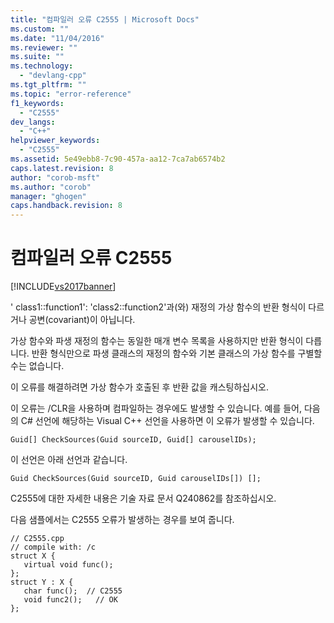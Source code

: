 ```yaml
---
title: "컴파일러 오류 C2555 | Microsoft Docs"
ms.custom: ""
ms.date: "11/04/2016"
ms.reviewer: ""
ms.suite: ""
ms.technology: 
  - "devlang-cpp"
ms.tgt_pltfrm: ""
ms.topic: "error-reference"
f1_keywords: 
  - "C2555"
dev_langs: 
  - "C++"
helpviewer_keywords: 
  - "C2555"
ms.assetid: 5e49ebb8-7c90-457a-aa12-7ca7ab6574b2
caps.latest.revision: 8
author: "corob-msft"
ms.author: "corob"
manager: "ghogen"
caps.handback.revision: 8
---
```

# 컴파일러 오류 C2555
[!INCLUDE[vs2017banner](../../assembler/inline/includes/vs2017banner.md)]

' class1::function1': 'class2::function2'과\(와\) 재정의 가상 함수의 반환 형식이 다르거나 공변\(covariant\)이 아닙니다.  
  
 가상 함수와 파생 재정의 함수는 동일한 매개 변수 목록을 사용하지만 반환 형식이 다릅니다.  반환 형식만으로 파생 클래스의 재정의 함수와 기본 클래스의 가상 함수를 구별할 수는 없습니다.  
  
 이 오류를 해결하려면 가상 함수가 호출된 후 반환 값을 캐스팅하십시오.  
  
 이 오류는 \/CLR을 사용하며 컴파일하는 경우에도 발생할 수 있습니다.   예를 들어, 다음의 C\# 선언에 해당하는 Visual C\+\+ 선언을 사용하면 이 오류가 발생할 수 있습니다.  
  
```  
Guid[] CheckSources(Guid sourceID, Guid[] carouselIDs);  
```  
  
 이 선언은 아래 선언과 같습니다.  
  
```  
Guid CheckSources(Guid sourceID, Guid carouselIDs[]) [];  
```  
  
 C2555에 대한 자세한 내용은 기술 자료 문서 Q240862를 참조하십시오.  
  
 다음 샘플에서는 C2555 오류가 발생하는 경우를 보여 줍니다.  
  
```  
// C2555.cpp  
// compile with: /c  
struct X {  
   virtual void func();  
};  
struct Y : X {  
   char func();  // C2555  
   void func2();   // OK  
};  
```